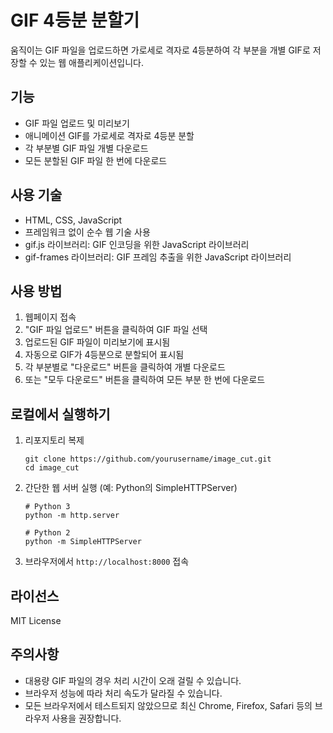 # GIF 4등분 분할기

움직이는 GIF 파일을 업로드하면 가로세로 격자로 4등분하여 각 부분을 개별 GIF로 저장할 수 있는 웹 애플리케이션입니다.

## 기능

- GIF 파일 업로드 및 미리보기
- 애니메이션 GIF를 가로세로 격자로 4등분 분할
- 각 부분별 GIF 파일 개별 다운로드
- 모든 분할된 GIF 파일 한 번에 다운로드

## 사용 기술

- HTML, CSS, JavaScript
- 프레임워크 없이 순수 웹 기술 사용
- gif.js 라이브러리: GIF 인코딩을 위한 JavaScript 라이브러리
- gif-frames 라이브러리: GIF 프레임 추출을 위한 JavaScript 라이브러리

## 사용 방법

1. 웹페이지 접속
2. "GIF 파일 업로드" 버튼을 클릭하여 GIF 파일 선택
3. 업로드된 GIF 파일이 미리보기에 표시됨
4. 자동으로 GIF가 4등분으로 분할되어 표시됨
5. 각 부분별로 "다운로드" 버튼을 클릭하여 개별 다운로드
6. 또는 "모두 다운로드" 버튼을 클릭하여 모든 부분 한 번에 다운로드

## 로컬에서 실행하기

1. 리포지토리 복제
   ```
   git clone https://github.com/yourusername/image_cut.git
   cd image_cut
   ```

2. 간단한 웹 서버 실행 (예: Python의 SimpleHTTPServer)
   ```
   # Python 3
   python -m http.server
   
   # Python 2
   python -m SimpleHTTPServer
   ```

3. 브라우저에서 `http://localhost:8000` 접속

## 라이선스

MIT License

## 주의사항

- 대용량 GIF 파일의 경우 처리 시간이 오래 걸릴 수 있습니다.
- 브라우저 성능에 따라 처리 속도가 달라질 수 있습니다.
- 모든 브라우저에서 테스트되지 않았으므로 최신 Chrome, Firefox, Safari 등의 브라우저 사용을 권장합니다. 